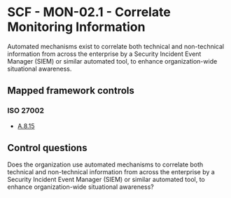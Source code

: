# SCF - MON-02.1 - Correlate Monitoring Information
Automated mechanisms exist to correlate both technical and non-technical information from across the enterprise by a Security Incident Event Manager (SIEM) or similar automated tool, to enhance organization-wide situational awareness.
## Mapped framework controls
### ISO 27002
- [A.8.15](../iso27002/a-8.md#a815)
  
## Control questions
Does the organization use automated mechanisms to correlate both technical and non-technical information from across the enterprise by a Security Incident Event Manager (SIEM) or similar automated tool, to enhance organization-wide situational awareness?
  